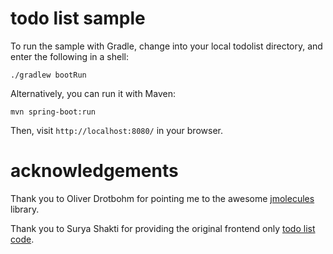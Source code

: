 # todo list sample
To run the sample with Gradle, change into your local todolist directory, and enter the following in a shell:

`./gradlew bootRun`

Alternatively, you can run it with Maven:

`mvn spring-boot:run`

Then, visit `http://localhost:8080/` in your browser.

# acknowledgements
Thank you to Oliver Drotbohm for pointing me to the awesome [jmolecules](https://github.com/xmolecules/jmolecules) library.

Thank you to Surya Shakti for providing the original frontend only [todo list code](https://suryashakti1999.medium.com/to-do-list-app-using-javascript-for-absolute-beginners-13ea9e38a033).


